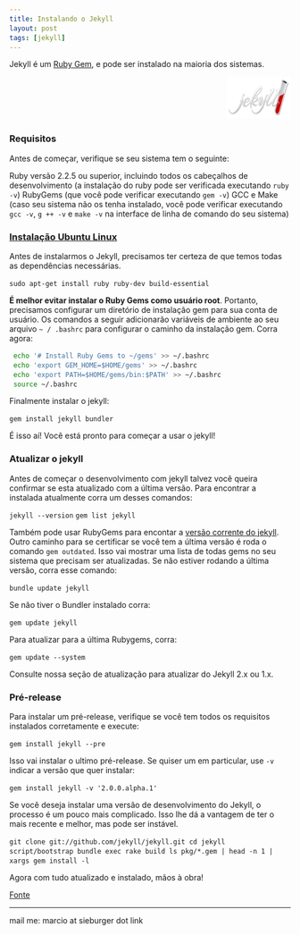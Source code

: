 ```yaml
---
title: Instalando o Jekyll
layout: post
tags: [jekyll]
---
```

Jekyll é um [Ruby Gem](http://guides.rubygems.org/rubygems-basics/), e pode ser instalado na maioria dos sistemas.

<p align="right">
  <img width="115" height="75" src="/images/logo-2x.png">
</p>

### Requisitos

Antes de começar, verifique se seu sistema tem o seguinte:

Ruby versão 2.2.5 ou superior, incluindo todos os cabeçalhos de desenvolvimento (a instalação do ruby pode ser verificada executando `ruby -v`)
RubyGems (que você pode verificar executando `gem -v`)
GCC e Make (caso seu sistema não os tenha instalado, você pode verificar executando `gcc -v`, `g ++ -v` e `make -v` na interface de linha de comando do seu sistema)

### [Instalação Ubuntu Linux](https://jekyllrb.com/docs/installation/#ubuntu)

Antes de instalarmos o Jekyll, precisamos ter certeza de que temos todas as dependências necessárias.

`sudo apt-get install ruby ruby-dev build-essential`

__É melhor evitar instalar o Ruby Gems como usuário root__. Portanto, precisamos configurar um diretório de instalação gem para sua conta de usuário. Os comandos a seguir adicionarão variáveis de ambiente ao seu arquivo `~ / .bashrc` para configurar o caminho da instalação gem. Corra agora:

```sh
 echo '# Install Ruby Gems to ~/gems' >> ~/.bashrc
 echo 'export GEM_HOME=$HOME/gems' >> ~/.bashrc
 echo 'export PATH=$HOME/gems/bin:$PATH' >> ~/.bashrc
 source ~/.bashrc
```

Finalmente instalar o jekyll:

`gem install jekyll bundler`

É isso aí! Você está pronto para começar a usar o jekyll!

### Atualizar o jekyll

Antes de começar o desenvolvimento com jekyll talvez você queira confirmar se esta atualizado com a última versão. Para encontrar a instalada atualmente corra um desses comandos:

`jekyll --version`
`gem list jekyll`

Também pode usar RubyGems para encontar a [versão corrente do jekyll](https://rubygems.org/gems/jekyll). Outro caminho para se certificar se você tem a última versão é roda o comando `gem outdated`. Isso vai mostrar uma lista de todas gems no seu sistema que precisam ser atualizadas. Se não estiver rodando a última versão, corra esse comando:

`bundle update jekyll`

Se não tiver o Bundler instalado corra:

`gem update jekyll`

Para atualizar para a última Rubygems, corra:

`gem update --system`

Consulte nossa seção de atualização para atualizar do Jekyll 2.x ou 1.x.


### Pré-release

Para instalar um pré-release, verifique se você tem todos os requisitos instalados corretamente e execute:

`gem install jekyll --pre`

Isso vai instalar o ultimo pré-release. Se quiser um em particular, use `-v` indicar a versão que quer instalar:

`gem install jekyll -v '2.0.0.alpha.1'`

Se você deseja instalar uma versão de desenvolvimento do Jekyll, o processo é um pouco mais complicado. Isso lhe dá a vantagem de ter o mais recente e melhor, mas pode ser instável.

`git clone git://github.com/jekyll/jekyll.git
cd jekyll
script/bootstrap
bundle exec rake build
ls pkg/*.gem | head -n 1 | xargs gem install -l`

Agora com tudo atualizado e instalado, mãos à obra!

[Fonte](https://jekyllrb.com/docs/installation/)

***
mail me: marcio at sieburger dot link